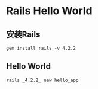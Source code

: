# Rails Hello World

## 安装Rails

```
gem install rails -v 4.2.2
```
## Hello World

```
rails _4.2.2_ new hello_app
```
